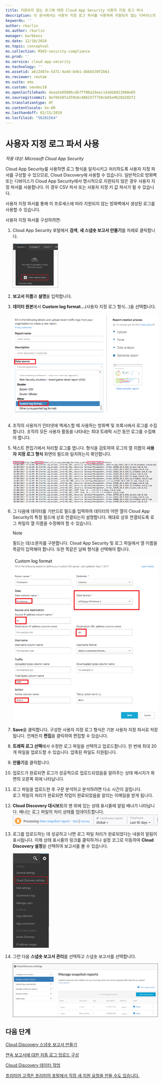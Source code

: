 ```yaml
---
title: 지원되지 않는 로그에 대한 Cloud App Security 사용자 지정 로그 파서
description: 이 문서에서는 사용자 지정 로그 파서를 사용하여 지원되지 않는 디바이스의 로그를 Cloud App Security로 업로드하는 방법에 대한 정보를 제공합니다.
keywords: ''
author: rkarlin
ms.author: rkarlin
manager: barbkess
ms.date: 12/10/2018
ms.topic: conceptual
ms.collection: M365-security-compliance
ms.prod: ''
ms.service: cloud-app-security
ms.technology: ''
ms.assetid: a612d87e-5471-4add-b4b1-dbbb530f2b61
ms.reviewer: reutam
ms.suite: ems
ms.custom: seodec18
ms.openlocfilehash: 4eaa2e05006cdb7ff08a29eec14abbb021980e05
ms.sourcegitcommit: 8ef0438fa35916c48625ff750cb85e9628d202f2
ms.translationtype: HT
ms.contentlocale: ko-KR
ms.lasthandoff: 02/15/2019
ms.locfileid: "56281564"
---
```

# <a name="use-a-custom-log-parser"></a>사용자 지정 로그 파서 사용

*적용 대상: Microsoft Cloud App Security*

Cloud App Security를 사용하면 로그 형식을 일치시키고 처리하도록 사용자 지정 파서를 구성할 수 있으므로, Cloud Discovery에 사용할 수 있습니다. 일반적으로 방화벽 또는 디바이스가 Cloud App Security에서 명시적으로 지원되지 않은 경우 사용자 지정 파서를 사용합니다. 이 경우 CSV 파서 또는 사용자 지정 키 값 파서가 될 수 있습니다.

사용자 지정 파서를 통해 이 프로세스에 따라 지원되지 않는 방화벽에서 생성된 로그를 사용할 수 있습니다. 


 
사용자 지정 파서를 구성하려면:
1. Cloud App Security 포털에서 **검색**, **새 스냅숏 보고서 만들기**를 차례로 클릭합니다.  
  
   ![새 스냅숏 보고서 만들기](./media/create-new-snapshot-report.png)
     
2. **보고서 이름**과 **설명**을 입력합니다.
  
3. **데이터 원본**에서 **Custom log format...**(사용자 지정 로그 형식...)을 선택합니다.  

    ![새 스냅숏 보고서](./media/custom-log-upload.png)   

4. 조직의 사용자가 인터넷에 액세스할 때 사용하는 방화벽 및 프록시에서 로그를 수집합니다. 조직의 모든 사용자 활동을 나타내는 최대 트래픽 시간 동안 로그를 수집해야 합니다. 

5. 텍스트 편집기에서 처리할 로그를 엽니다. 형식을 검토하여 로그의 열 이름이 **사용자 지정 로그 형식** 화면의 필드와 일치하는지 확인합니다.

   ![사용자 지정 로그 파서](./media/log-data.png) 

6. 그 다음에 데이터를 기반으로 필드를 입력하여 데이터의 어떤 열이 Cloud App Security의 특정 필드에 상호 연결되는지 설명합니다. 제대로 상호 연결되도록 로그 파일의 열 이름을 수정해야 할 수 있습니다.
  
   > [!NOTE]
    > 필드는 대/소문자를 구분합니다. Cloud App Security 및 로그 파일에서 열 이름을 똑같이 입력해야 합니다. 또한 똑같은 날짜 형식을 선택해야 합니다.

   ![사용자 지정 로그 파서](./media/custom-log-parser.png) 


7. **Save**을 클릭합니다. 구성한 사용자 지정 로그 형식은 기본 사용자 지정 파서로 저장됩니다. 언제든지 **편집**을 클릭하여 편집할 수 있습니다.

8. **트래픽 로그 선택**에서 수정한 로그 파일을 선택하고 업로드합니다. 한 번에 최대 20개 파일을 업로드할 수 있습니다. 압축된 파일도 지원됩니다.  
  

9. **만들기**를 클릭합니다.  

10. 업로드가 완료되면 로그가 성공적으로 업로드되었음을 알려주는 상태 메시지가 화면의 오른쪽 위에 나타납니다.  
  
11. 로그 파일을 업로드한 후 구문 분석하고 분석하려면 다소 시간이 걸립니다.  
    로그 파일의 처리가 완료되면 작업이 완료되었음을 알리는 이메일을 받게 됩니다. 
  
12. **Cloud Discovery 대시보드**의 맨 위에 있는 상태 표시줄에 알림 배너가 나타납니다. 배너는 로그 파일의 처리 상태를 업데이트합니다.  
    ![로그 파일 처리 메뉴 모음](./media/processing-log-file-menu-bar.png) 
   
13. 로그를 업로드하는 데 성공하고 나면 로그 파일 처리가 완료되었다는 내용의 알림이 표시됩니다. 이제 상태 표시줄의 링크를 클릭하거나 설정 코그로 이동하여 **Cloud Discovery 설정**을 선택하여 보고서를 볼 수 있습니다.   
  
     ![Discovery 설정 탭](./media/discovery-settings-tab.png)
14. 그런 다음 **스냅숏 보고서 관리**를 선택하고 스냅숏 보고서를 선택합니다.
 
    ![스냅숏 보고서 관리](./media/snapshot-report-managment.png)

  
      




## <a name="next-steps"></a>다음 단계
 
[Cloud Discovery 스냅숏 보고서 만들기](create-snapshot-cloud-discovery-reports.md)

[연속 보고서에 대한 자동 로그 업로드 구성](configure-automatic-log-upload-for-continuous-reports.md)

[Cloud Discovery 데이터 작업](working-with-cloud-discovery-data.md)

[프리미어 고객은 프리미어 포털에서 직접 새 지원 요청을 만들 수도 있습니다.](https://premier.microsoft.com/)  
